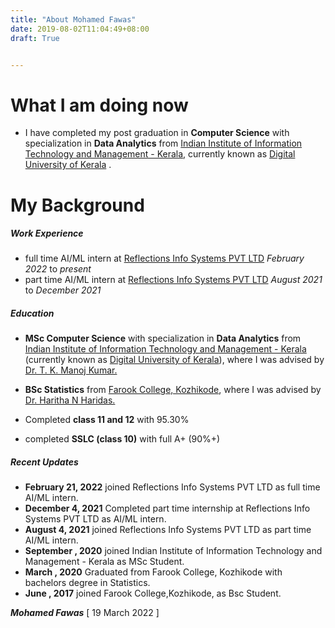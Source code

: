 ```yaml
---
title: "About Mohamed Fawas"
date: 2019-08-02T11:04:49+08:00
draft: True


---
```



 # What I am doing now
 
  * I have completed my post graduation in **Computer Science** with specialization in **Data Analytics** from [Indian Institute of Information Technology and Management - Kerala](https://www.iiitmk.ac.in/), currently known as [Digital University of Kerala](https://duk.ac.in/) . 


# My Background

##### Work Experience

* full time AI/ML intern at [Reflections Info Systems PVT LTD](https://reflectionsglobal.com/) *February 2022* to *present*
* part time AI/ML intern at [Reflections Info Systems PVT LTD](https://reflectionsglobal.com/) *August 2021* to *December 2021*
##### Education

* **MSc Computer Science** with specialization in **Data Analytics** from [Indian Institute of Information Technology and Management - Kerala](https://www.iiitmk.ac.in/) (currently known as [Digital University of Kerala](https://duk.ac.in/)), where I was advised by [Dr. T. K. Manoj Kumar.](https://www.iiitmk.ac.in/faculty/dr-t-k-manoj-kumar/) 

* **BSc Statistics** from [Farook College, Kozhikode](https://farookcollege.ac.in/), where I was advised by [Dr. Haritha N Haridas.](https://farookcollege.ac.in/Department/department-of-statistics#Tabd2) 

* Completed **class 11 and 12** with 95.30% 

* completed **SSLC (class 10)** with full A+ (90%+) 

##### Recent Updates
* **February 21, 2022** joined Reflections Info Systems PVT LTD as full time AI/ML intern.
* **December 4, 2021** Completed part time internship at Reflections Info Systems PVT LTD as AI/ML intern.
* **August 4, 2021** joined Reflections Info Systems PVT LTD as part time AI/ML intern.
* **September , 2020** joined Indian Institute of Information Technology and Management - Kerala as MSc Student.
* **March , 2020** Graduated from Farook College, Kozhikode with bachelors degree in Statistics.
* **June , 2017** joined Farook College,Kozhikode, as Bsc Student.


***Mohamed Fawas*** [
19 March 2022 ]